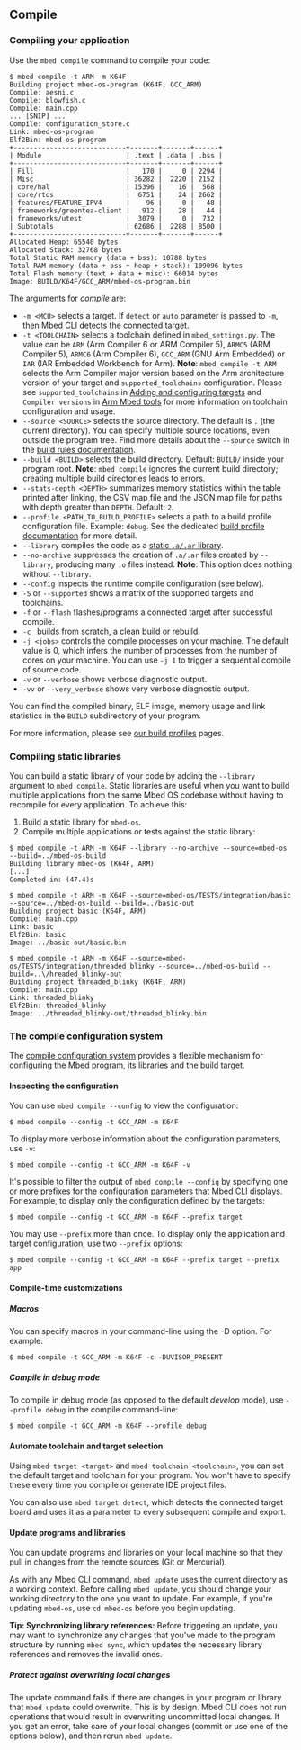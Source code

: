 ## Compile

### Compiling your application

Use the `mbed compile` command to compile your code:

```
$ mbed compile -t ARM -m K64F
Building project mbed-os-program (K64F, GCC_ARM)
Compile: aesni.c
Compile: blowfish.c
Compile: main.cpp
... [SNIP] ...
Compile: configuration_store.c
Link: mbed-os-program
Elf2Bin: mbed-os-program
+----------------------------+-------+-------+------+
| Module                     | .text | .data | .bss |
+----------------------------+-------+-------+------+
| Fill                       |   170 |     0 | 2294 |
| Misc                       | 36282 |  2220 | 2152 |
| core/hal                   | 15396 |    16 |  568 |
| core/rtos                  |  6751 |    24 | 2662 |
| features/FEATURE_IPV4      |    96 |     0 |   48 |
| frameworks/greentea-client |   912 |    28 |   44 |
| frameworks/utest           |  3079 |     0 |  732 |
| Subtotals                  | 62686 |  2288 | 8500 |
+----------------------------+-------+-------+------+
Allocated Heap: 65540 bytes
Allocated Stack: 32768 bytes
Total Static RAM memory (data + bss): 10788 bytes
Total RAM memory (data + bss + heap + stack): 109096 bytes
Total Flash memory (text + data + misc): 66014 bytes
Image: BUILD/K64F/GCC_ARM/mbed-os-program.bin
```

The arguments for *compile* are:

- `-m <MCU>` selects a target. If `detect` or `auto` parameter is passed to `-m`, then Mbed CLI detects the connected target.
- `-t <TOOLCHAIN>` selects a toolchain defined in `mbed_settings.py`. The value can be `ARM` (Arm Compiler 6 or ARM Compiler 5), `ARMC5` (ARM Compiler 5), `ARMC6` (Arm Compiler 6), `GCC_ARM` (GNU Arm Embedded) or `IAR` (IAR Embedded Workbench for Arm).
   <span class="notes">**Note**: `mbed compile -t ARM` selects the Arm Compiler major version based on the Arm architecture version of your target and `supported_toolchains` configuration.
   Please see `supported_toolchains` in [Adding and configuring targets](../reference/adding-and-configuring-targets.html) and `Compiler versions` in [Arm Mbed tools](../tools/tools_intro.html) for more information on toolchain configuration and usage.</span>
- `--source <SOURCE>` selects the source directory. The default is `.` (the current directory). You can specify multiple source locations, even outside the program tree. Find more details about the `--source` switch in the [build rules documentation](../reference/mbed-os-build-rules.html).
- `--build <BUILD>` selects the build directory. Default: `BUILD/` inside your program root.
   <span class="notes">**Note**: `mbed compile` ignores the current build directory; creating multiple build directories leads to errors.</span>
- `--stats-depth <DEPTH>` summarizes memory statistics within the table printed after linking, the CSV map file and the JSON map file for paths with depth greater than `DEPTH`. Default: `2`.
- `--profile <PATH_TO_BUILD_PROFILE>` selects a path to a build profile configuration file. Example: `debug`. See the dedicated [build profile documentation](../tools/build-profiles.html) for more detail.
- `--library` compiles the code as a [static `.a/.ar` library](#compiling-static-libraries).
- `--no-archive` suppresses the creation of `.a/.ar` files created by `--library`, producing many `.o` files instead.
   <span class="notes">**Note**: This option does nothing without `--library`.</span>
- `--config` inspects the runtime compile configuration (see below).
- `-S` or `--supported` shows a matrix of the supported targets and toolchains.
- `-f` or `--flash` flashes/programs a connected target after successful compile.
- `-c ` builds from scratch, a clean build or rebuild.
- `-j <jobs>` controls the compile processes on your machine. The default value is 0, which infers the number of processes from the number of cores on your machine. You can use `-j 1` to trigger a sequential compile of source code.
- `-v` or `--verbose` shows verbose diagnostic output.
- `-vv` or `--very_verbose` shows very verbose diagnostic output.

You can find the compiled binary, ELF image, memory usage and link statistics in the `BUILD` subdirectory of your program.

For more information, please see [our build profiles](../tools/build-profiles.html) pages.

### Compiling static libraries

You can build a static library of your code by adding the `--library` argument to `mbed compile`. Static libraries are useful when you want to build multiple applications from the same Mbed OS codebase without having to recompile for every application. To achieve this:

1. Build a static library for `mbed-os`.
2. Compile multiple applications or tests against the static library:

```
$ mbed compile -t ARM -m K64F --library --no-archive --source=mbed-os --build=../mbed-os-build
Building library mbed-os (K64F, ARM)
[...]
Completed in: (47.4)s

$ mbed compile -t ARM -m K64F --source=mbed-os/TESTS/integration/basic --source=../mbed-os-build --build=../basic-out
Building project basic (K64F, ARM)
Compile: main.cpp
Link: basic
Elf2Bin: basic
Image: ../basic-out/basic.bin

$ mbed compile -t ARM -m K64F --source=mbed-os/TESTS/integration/threaded_blinky --source=../mbed-os-build --build=..\/hreaded_blinky-out
Building project threaded_blinky (K64F, ARM)
Compile: main.cpp
Link: threaded_blinky
Elf2Bin: threaded_blinky
Image: ../threaded_blinky-out/threaded_blinky.bin
```

### The compile configuration system

The [compile configuration system](../tools/compile.html) provides a flexible mechanism for configuring the Mbed program, its libraries and the build target.

#### Inspecting the configuration

You can use `mbed compile --config` to view the configuration:

```
$ mbed compile --config -t GCC_ARM -m K64F
```

To display more verbose information about the configuration parameters, use `-v`:

```
$ mbed compile --config -t GCC_ARM -m K64F -v
```

It's possible to filter the output of `mbed compile --config` by specifying one or more prefixes for the configuration parameters that Mbed CLI displays. For example, to display only the configuration defined by the targets:

```
$ mbed compile --config -t GCC_ARM -m K64F --prefix target
```

You may use `--prefix` more than once. To display only the application and target configuration, use two `--prefix` options:

```
$ mbed compile --config -t GCC_ARM -m K64F --prefix target --prefix app
```

#### Compile-time customizations

##### Macros

You can specify macros in your command-line using the -D option. For example:

```
$ mbed compile -t GCC_ARM -m K64F -c -DUVISOR_PRESENT
```

##### Compile in debug mode

To compile in debug mode (as opposed to the default *develop* mode), use `--profile debug` in the compile command-line:

```
$ mbed compile -t GCC_ARM -m K64F --profile debug
```


#### Automate toolchain and target selection

Using `mbed target <target>` and `mbed toolchain <toolchain>`, you can set the default target and toolchain for your program. You won't have to specify these every time you compile or generate IDE project files.

You can also use `mbed target detect`, which detects the connected target board and uses it as a parameter to every subsequent compile and export.

#### Update programs and libraries

You can update programs and libraries on your local machine so that they pull in changes from the remote sources (Git or Mercurial).

As with any Mbed CLI command, `mbed update` uses the current directory as a working context. Before calling `mbed update`, you should change your working directory to the one you want to update. For example, if you're updating `mbed-os`, use `cd mbed-os` before you begin updating.

<span class="tips">**Tip: Synchronizing library references:** Before triggering an update, you may want to synchronize any changes that you've made to the program structure by running `mbed sync`, which updates the necessary library references and removes the invalid ones.</span>

##### Protect against overwriting local changes

The update command fails if there are changes in your program or library that `mbed update` could overwrite. This is by design. Mbed CLI does not run operations that would result in overwriting uncommitted local changes. If you get an error, take care of your local changes (commit or use one of the options below), and then rerun `mbed update`.
